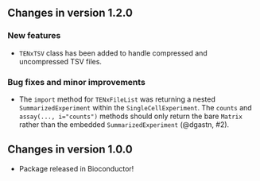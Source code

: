 ## Changes in version 1.2.0

### New features

* `TENxTSV` class has been added to handle compressed and uncompressed TSV
files.

### Bug fixes and minor improvements

* The `import` method for `TENxFileList` was returning a nested
`SummarizedExperiment` within the `SingleCellExperiment`. The `counts` and
`assay(..., i="counts")` methods should only return the bare `Matrix` rather
than the embedded `SummarizedExperiment` (@dgastn, #2).

## Changes in version 1.0.0

* Package released in Bioconductor!

